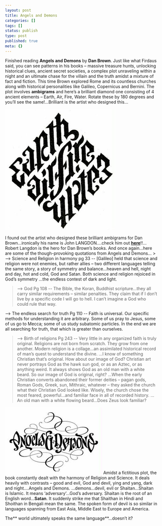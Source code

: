 ```yaml
---
layout: post
title: Angels and Demons
categories: []
tags: []
status: publish
type: post
published: true
meta: {}
---
```

Finished reading **Angels and Demons** by **Dan Brown**. Just like what Firdaus said, you can see patterns in his books – massive treasure hunts, unlocking historical clues, ancient secret societies, a complex plot unraveling within a night and an ultimate chase for the villain and the truth amidst a mixture of fact and fiction. This time Brown explored Rome and its countless churches along with historical personalities like Galileo, Copernicus and Bernini. The plot involves **ambigrams** and here’s a brilliant diamond one consisting of 4 ancient elements – Earth, Air, Fire, Water. Rotate these by 180 degrees and you’ll see the same!...Brilliant is the artist who designed this…

![](/img/angel31.jpg)

I found out the artist who designed these brilliant ambigrams for Dan Brown…ironically his name is John LANGDON….check him out [**here**](http://www.johnlangdon.net/New_Pages/Ambigrams.htm)!!… Robert Langdon is the hero for Dan Brown’s books. And once again…here are some of the though-provoking quotations from Angels and Demons… > --> Science and Religion in harmony pg 33 -- [Galileo] held that science and religion were not enemies, but rather allies – two different languages telling the same story, a story of symmetry and balance…heaven and hell, night and day, hot and cold, God and Satan. Both science and religion rejoiced in God’s symmetry …the endless contest of dark and light.

> --> God Pg 108 -- The Bible, the Koran, Buddhist scripture…they all carry similar requirements – similar penalties. They claim that if I don’t live by a specific code I will go to hell. I can’t imagine a God who could rule that way.

--> The endless search for truth Pg 110 -- Faith is universal. Our specific methods for understanding it are arbitrary. Some of us pray to Jesus, some of us go to Mecca; some of us study subatomic particles. In the end we are all searching for truth, that which is greater than ourselves.

> --> Birth of religions Pg 243 -- Very little in any organized faith is truly original. Religions are not born from scratch. They grow from one another. Modern religion is a collage…an assimilated historical record of man’s quest to understand the divine. …I know of something Christian that’s original. How about our image of God? Christian art never portrays God as the hawk sun god, or as an Aztec, or as anything weird. It always shows God as an old man with a white beard. So our image of God is original, right? …When the early Christian converts abandoned their former deities – pagan gods, Roman Gods, Greek, sun, Mithraic, whatever – they asked the church what their Christian God looked like. Wisely, the church chose the most feared, powerful…and familiar face in all of recorded history. …An old man with a white flowing beard…Does Zeus look familiar?

![](/img/angel1.jpg) Amidst a fictitious plot, the book constantly dealt with the harmony of Religion and Science. It deals heavily with contrasts – good and evil, God and devil, ying and yang, dark and night….Angels and Demons. …demons…devil, evil or Shaitan…Shaitan is Islamic. It means ‘adversary’…God’s adversary. Shaitan is the root of an English word…**Satan**. It suddenly strike me that Shaithan in Hindi and Shoithan in Bengali mean the same. The spoken form of devil is so similar in languages spanning from East Asia, Middle East to Europe and America.

The** world ultimately speaks the same language**…doesn’t it?
